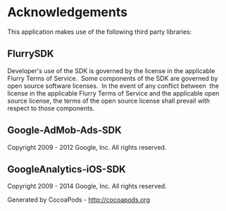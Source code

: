 # Acknowledgements
This application makes use of the following third party libraries:

## FlurrySDK

Developer's use of the SDK is governed by the license in the applicable Flurry Terms of Service.  Some components of the SDK are governed by open source software licenses.  In the event of any conflict between  the license in the applicable Flurry Terms of Service and the applicable open source license, the terms of the open source license shall prevail with respect to those components. 


## Google-AdMob-Ads-SDK

Copyright 2009 - 2012 Google, Inc. All rights reserved.


## GoogleAnalytics-iOS-SDK

Copyright 2009 - 2014 Google, Inc. All rights reserved.

Generated by CocoaPods - http://cocoapods.org

